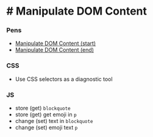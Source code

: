 # # Manipulate DOM Content

### Pens

* [Manipulate DOM Content (start)](https://codepen.io/manikoth/pen/LYOEmmY?editors=1010)
* [Manipulate DOM Content (end)](https://codepen.io/manikoth/pen/mdqyLxr?editors=1010)

### CSS

* Use CSS selectors as a diagnostic tool

### JS

* store (get) `blockquote`
* store (get) get emoji in `p`
* change (set) text in `blockquote`
* change (set) emoji text `p`
